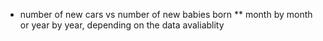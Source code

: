 * number of new cars vs number of new babies born 
** month by month or year by year, depending on the data avaliablity 


